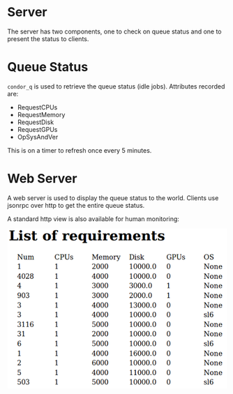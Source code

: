 # Server

The server has two components, one to check on queue status and one
to present the status to clients.

# Queue Status

`condor_q` is used to retrieve the queue status (idle jobs). Attributes
recorded are:

* RequestCPUs
* RequestMemory
* RequestDisk
* RequestGPUs
* OpSysAndVer

This is on a timer to refresh once every 5 minutes.

# Web Server

A web server is used to display the queue status to the world. Clients
use jsonrpc over http to get the entire queue status.

A standard http view is also available for human monitoring:

![http view](list_of_requirements.png)
